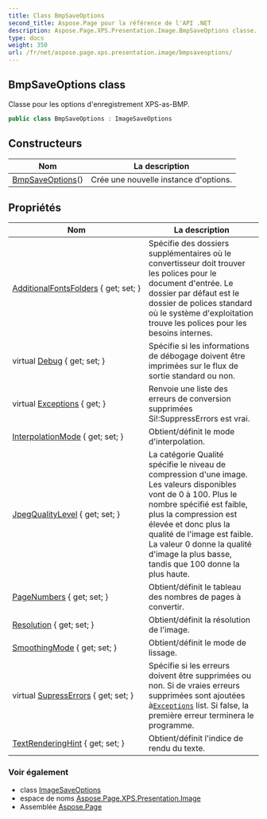 ```yaml
---
title: Class BmpSaveOptions
second_title: Aspose.Page pour la référence de l'API .NET
description: Aspose.Page.XPS.Presentation.Image.BmpSaveOptions classe. Classe pour les options denregistrement XPSasBMP.
type: docs
weight: 350
url: /fr/net/aspose.page.xps.presentation.image/bmpsaveoptions/
---
```

## BmpSaveOptions class

Classe pour les options d'enregistrement XPS-as-BMP.

```csharp
public class BmpSaveOptions : ImageSaveOptions
```

## Constructeurs

| Nom | La description |
| --- | --- |
| [BmpSaveOptions](bmpsaveoptions/)() | Crée une nouvelle instance d'options. |

## Propriétés

| Nom | La description |
| --- | --- |
| [AdditionalFontsFolders](../../aspose.page/saveoptions/additionalfontsfolders/) { get; set; } | Spécifie des dossiers supplémentaires où le convertisseur doit trouver les polices pour le document d'entrée. Le dossier par défaut est le dossier de polices standard où le système d'exploitation trouve les polices pour les besoins internes. |
| virtual [Debug](../../aspose.page/saveoptions/debug/) { get; set; } | Spécifie si les informations de débogage doivent être imprimées sur le flux de sortie standard ou non. |
| virtual [Exceptions](../../aspose.page/saveoptions/exceptions/) { get; } | Renvoie une liste des erreurs de conversion supprimées Si!:SuppressErrors est vrai. |
| [InterpolationMode](../../aspose.page.xps.presentation.image/imagesaveoptions/interpolationmode/) { get; set; } | Obtient/définit le mode d'interpolation. |
| [JpegQualityLevel](../../aspose.page/saveoptions/jpegqualitylevel/) { get; set; } | La catégorie Qualité spécifie le niveau de compression d'une image. Les valeurs disponibles vont de 0 à 100. Plus le nombre spécifié est faible, plus la compression est élevée et donc plus la qualité de l'image est faible. La valeur 0 donne la qualité d'image la plus basse, tandis que 100 donne la plus haute. |
| [PageNumbers](../../aspose.page.xps.presentation.image/imagesaveoptions/pagenumbers/) { get; set; } | Obtient/définit le tableau des nombres de pages à convertir. |
| [Resolution](../../aspose.page.xps.presentation.image/imagesaveoptions/resolution/) { get; set; } | Obtient/définit la résolution de l'image. |
| [SmoothingMode](../../aspose.page.xps.presentation.image/imagesaveoptions/smoothingmode/) { get; set; } | Obtient/définit le mode de lissage. |
| virtual [SupressErrors](../../aspose.page/saveoptions/supresserrors/) { get; set; } | Spécifie si les erreurs doivent être supprimées ou non. Si de vraies erreurs supprimées sont ajoutées à[`Exceptions`](../../aspose.page/saveoptions/exceptions/) list. Si false, la première erreur terminera le programme. |
| [TextRenderingHint](../../aspose.page.xps.presentation.image/imagesaveoptions/textrenderinghint/) { get; set; } | Obtient/définit l'indice de rendu du texte. |

### Voir également

* class [ImageSaveOptions](../imagesaveoptions/)
* espace de noms [Aspose.Page.XPS.Presentation.Image](../../aspose.page.xps.presentation.image/)
* Assemblée [Aspose.Page](../../)


